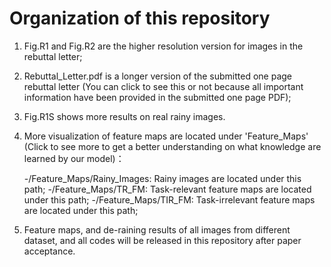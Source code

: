 # Organization of this repository
1. Fig.R1 and Fig.R2 are the higher resolution version for images in the rebuttal letter;
2. Rebuttal_Letter.pdf is a longer version of the submitted one page rebuttal letter (You can click to see this or not because all important information have been provided in the submitted one page PDF);
3. Fig.R1S shows more results on real rainy images.
4. More visualization of feature maps are located under 'Feature_Maps' (Click to see more to get a better understanding on what knowledge are learned by our model)：

	-/Feature_Maps/Rainy_Images: Rainy images are located under this path;
	-/Feature_Maps/TR_FM: Task-relevant feature maps are located under this path;
  -/Feature_Maps/TIR_FM: Task-irrelevant feature maps are located under this path;
  
5. Feature maps, and de-raining results of all images from different dataset,  and all codes will be released in this repository after paper acceptance.
